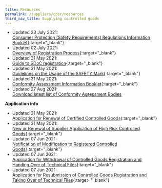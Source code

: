 ```yaml
---
title: Resources
permalink: /suppliers/cpsr/resources
third_nav_title: Supplying controlled goods
---
```

* Updated 23 July 2021:<br>
[Consumer Protection (Safety Requirements) Regulations Information Booklet](/files/cps-info-booklet.pdf){:target="_blank"}
* Updated 02 July 2021:<br>
[Overview of Registration Process](/files/overview-cps-registration.pdf){:target="_blank"}
* Updated 31 May 2021:<br>
[Guide to SDoC registration](/images/cpsr-resources/guide-to-sdoc-application-and-renewal.pdf){:target="_blank"}
* Updated 31 May 2021:<br>
[Guidelines on the Usage of the SAFETY Mark](/images/cpsr-resources/guidelines-on-the-usage-of-the-safety-mark.pdf){:target="_blank"}
* Updated 31 May 2021:<br>
[Conformity Assessment Information Booklet](/images/cpsr-resources/cab-info-booklet.pdf){:target="_blank"}
* Updated 27 Aug 2021:<br>
 [Download latest list of  Conformity Assessment Bodies](https://www.go.gov.sg/list-of-cps-cab)

**Application info**
* Updated 31 May 2021:<br>
[Application for Renewal of Certified Controlled Goods](/images/cpsr-application-info/coc07-application-for-renewal-of-certified-controlled-goods.pdf){:target="_blank"}
* Updated 31 May 2021:<br>
[New or Renewal of Supplier Application of High Risk Controlled Goods](/images/cpsr-application-info/new-renewal-of-supplier-application-of-high-risk-controlled-goods.pdf){:target="_blank"}
* Updated 07 Jun 2021:<br>
[Notification of Modification to Registered Controlled Goods](/images/cpsr-application-info/rs03-notification-of-modification-to-registered-controlled-goods.pdf){:target="_blank"}
* Updated 07 Jun 2021:<br>
[Application for Withdrawal of Controlled Goods Registration and Handing Over of Technical Files](/images/cpsr-application-info/coc-11a-transfer-of-coc.pdf){:target="_blank"}
* Updated 07 Jun 2021:<br>
[Application for Resubmission of Controlled Goods Registration and Taking Over of Technical Files](/images/cpsr-application-info/coc-11b-transfer-of-coc.pdf){:target="_blank"}